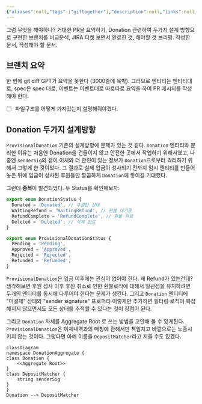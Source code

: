 ```yaml
---
{"aliases":null,"tags":["giftogether"],"description":null,"links":null,"status":null,"title":"2024-12-28 Giftogether","created":"2024-12-28T23:32:46","updated":"2025-01-03T22:29:08","dg-publish":true,"permalink":"/docs/2024-12-28 Giftogether/","dgPassFrontmatter":true}
---
```



그럼 무엇을 해야하나? 거대한 PR을 요약하기, Donation 관련하여 두가지 설계 방향으로 구현한 브랜치를 비교분석, JIRA 티켓 보면서 완료한 것, 해야할 것 브리핑. 작성한 문서, 작성해야 할 문서.

## 브랜치 요약

한 번에 git diff GPT가 요약을 못한다 (3000줄에 육박). 그러므로 엔티티는 엔티티대로, spec은 spec 대로, 이벤트는 이벤트대로 따로따로 요약을 하여 PR 메시지를 작성해야 한다.

- [ ] 파일구조를 어떻게 가져갔는지 설명해줘야겠다.

## Donation 두가지 설계방향

`ProvisionalDonation` 기존의 설계방향에 문제가 있는 것 같다. `Donation` 엔티티와 분리한 이유는 처음엔 Donation을 건들이지 않고 안전한 곳에서 작업하기 위해서였고, 나중엔 `senderSig`와 같이 이체와 더 관련이 있는 정보가 `Donation`으로부터 격리하기 위해서 그렇게 한 것이었다. 그 결과로 실제 입금이 성사되기 전까지 임시 엔티티를 만들어놓은 뒤에 입금이 성사된 후원들만 깔끔하게 `Donation`에 쌓이길 기대했다.

그런데 **중복**이 발견되었다. 두 Status를 확인해보자:

```typescript
export enum DonationStatus {
  Donated = 'Donated', // 후원한 상태
  WaitingRefund = 'WaitingRefund', // 환불 대기중
  RefundComplete = 'RefundComplete', // 환불 완료
  Deleted = 'Deleted', // 삭제 완료
}

export enum ProvisionalDonationStatus {
  Pending = 'Pending',
  Approved = 'Approved',
  Rejected = 'Rejected',
  Refunded = 'Refunded',
}
```

`ProvisionalDonation`은 입금 이후에는 관심이 없어야 한다. 왜 Refund가 있는건데? 생각해보면 후원 성사 이후 후원 취소로 인한 환불로직에 대해서 일관성을 유지하려면 두개의 엔티티를 동시에 다루어야 한다는 문제가 생긴다. 그리고 `Donation` 엔티티에 "미결제" 상태와 "sender signature" 프로퍼티 이렇게만 추가하면 필터링 로직이 복잡해지지 않으면서도 모든 상태를 추적할 수 있다는 것이 장점이 된다.

그리고 `Donation` 자체를 Aggregate Root 로 쓰는 방법을 고안해 볼 수 있게된다. `ProvisionalDonation`은 이체내역과의 매칭에 관해서만 책임지고 바깥으로는 노출시키지 않는 것이다. 그렇다면 아예 이름을 `DepositMatcher`라고 지을 수도 있겠다.

```mermaid
classDiagram
namespace DonationAggregate {
class Donation {
	<<Aggregate Root>>
}
class DepositMatcher {
	string senderSig
}
}
Donation --> DepositMatcher
```
